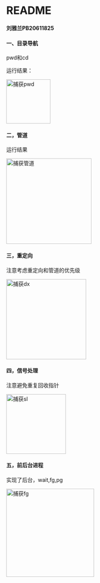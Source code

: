 # README

**刘雅兰PB20611825**

#### 一、目录导航

pwd和cd

运行结果：

<img width="117" alt="捕获pwd" src="https://github.com/user-attachments/assets/dfde4b3d-6203-43ff-a384-73a30f43abea" />

#### 二，管道

运行结果

<img width="226" alt="捕获管道" src="https://github.com/user-attachments/assets/08d6e93f-7db6-4e27-b906-561f74cdbf13" />

#### 三，重定向

注意考虑重定向和管道的优先级

<img width="212" alt="捕获dx" src="https://github.com/user-attachments/assets/c164f146-060f-4409-ba92-b8bbd30a1e23" />

#### 四，信号处理

注意避免重复回收指针

<img width="158" alt="捕获sl" src="https://github.com/user-attachments/assets/6b34e386-ece8-44ae-87f2-67f0eaa33122" />


#### 五，前后台进程

实现了后台，wait,fg,pg

<img width="233" alt="捕获fg" src="https://github.com/user-attachments/assets/653f42f6-a6a4-4021-adbd-949ef1de3775" />
